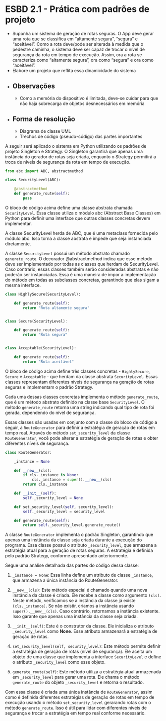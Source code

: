 # ESBD 2.1 - Prática com padrões de projeto

- Suponha um sistema de geração de rotas seguras. O App deve gerar uma rota que se classifica em “altamente segura”, “segura” e “aceitável”. Como a rota deve/pode ser alterada à medida que o pedestre caminha, o sistema deve ser capaz de trocar o nível de segurança da rota em tempo de execução. Assim, ora a rota se caracteriza como “altamente segura”, ora como “segura” e ora como “aceitável”.
- Elabore um projeto que reflita essa dinamicidade do sistema
- ## Observações
    - Como a memória do dispositivo é limitada, deve-se cuidar para que não haja sobrecarga de objetos desnecessários em memória
- ## Forma de resolução
    - Diagrama de classe UML
    - Trechos de código (pseudo-código) das partes importantes

A seguir será aplicado o sistema em Python utilizando os padrões de projeto Singleton e Strategy. O Singleton garantirá que apenas uma instância do gerador de rotas seja criada, enquanto o Strategy permitirá a troca de níveis de segurança da rota em tempo de execução.

``` python
from abc import ABC, abstractmethod

class SecurityLevel(ABC):

    @abstractmethod
    def generate_route(self):
        pass
```

O bloco de código acima define uma classe abstrata chamada `SecurityLevel`. Essa classe utiliza o módulo abc (Abstract Base Classes) em Python para definir uma interface que outras classes concretas devem implementar.

A classe SecurityLevel herda de ABC, que é uma metaclass fornecida pelo módulo abc. Isso torna a classe abstrata e impede que seja instanciada diretamente.

A classe `SecurityLevel` possui um método abstrato chamado `generate_route`. O decorador @abstractmethod indica que esse método deve ser implementado por todas as classes que herdam de SecurityLevel. Caso contrário, essas classes também serão consideradas abstratas e não poderão ser instanciadas. Essa é uma maneira de impor a implementação do método em todas as subclasses concretas, garantindo que elas sigam a mesma interface.

```python
class HighlySecure(SecurityLevel):

    def generate_route(self):
        return "Rota altamente segura"


class Secure(SecurityLevel):

    def generate_route(self):
        return "Rota segura"


class Acceptable(SecurityLevel):

    def generate_route(self):
        return "Rota aceitável"
```

O bloco de código acima define três classes concretas - `HighlySecure`, `Secure` e `Acceptable` - que herdam da classe abstrata `SecurityLevel`. Essas classes representam diferentes níveis de segurança na geração de rotas seguras e implementam o padrão Strategy.

Cada uma dessas classes concretas implementa o método `generate_route`, que é um método abstrato definido na classe base `SecurityLevel`. O método `generate_route` retorna uma string indicando qual tipo de rota foi gerada, dependendo do nível de segurança.

Essas classes são usadas em conjunto com a classe do bloco de código a seguir, a `RouteGenerator` para definir a estratégia de geração de rotas em tempo real. Através do método `set_security_level` da classe `RouteGenerator`, você pode alterar a estratégia de geração de rotas e obter diferentes níveis de segurança.

```python
class RouteGenerator:

    _instance = None

    def __new__(cls):
        if cls._instance is None:
            cls._instance = super().__new__(cls)
        return cls._instance

    def __init__(self):
        self._security_level = None

    def set_security_level(self, security_level):
        self._security_level = security_level

    def generate_route(self):
        return self._security_level.generate_route()
```

A classe `RouteGenerator` implementa o padrão Singleton, garantindo que apenas uma instância da classe seja criada durante a execução do programa. Essa classe possui o atributo `_security_level`, que armazena a estratégia atual para a geração de rotas seguras. A estratégia é definida pelo padrão Strategy, conforme apresentado anteriormente.

Segue uma análise detalhada das partes do código dessa classe:

1. `_instance = None`: Essa linha define um atributo de classe `_instance`, que armazena a única instância do RouteGenerator.

2. `__new__(cls)`: Este método especial é chamado quando uma nova instância da classe é criada. Ele recebe a classe como argumento `(cls)`. Neste método, verificamos se a instância da classe já existe `(cls._instance)`. Se não existir, criamos a instância usando `super().__new__(cls)`. Caso contrário, retornamos a instância existente. Isso garante que apenas uma instância da classe seja criada.

3. `__init__(self)`: Este é o construtor da classe. Ele inicializa o atributo `_security_level` como **None**. Esse atributo armazenará a estratégia de geração de rotas.

4. `set_security_level(self, security_level)`: Este método permite definir a estratégia de geração de rotas (nível de segurança). Ele aceita um objeto de uma classe que implementa a interface `SecurityLevel` e define o atributo `_security_level` como esse objeto.

5. `generate_route(self)`: Este método utiliza a estratégia atual armazenada em `_security_level` para gerar uma rota. Ele chama o método `generate_route` do objeto `_security_level` e retorna o resultado.

Com essa classe é criada uma única instância de `RouteGenerator`, assim como é definida diferentes estratégias de geração de rotas em tempo de execução usando o método `set_security_level` gerarando rotas com o método `generate_route`. Isso é útil para lidar com diferentes níveis de segurança e trocar a estratégia em tempo real conforme necessário.

